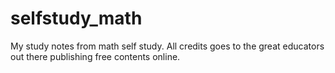 # selfstudy_math
My study notes from math self study. All credits goes to the great educators out there publishing free contents online.
